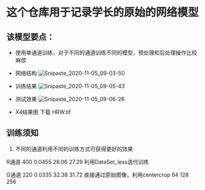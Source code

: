 # 这个仓库用于记录学长的原始的网络模型

## 该模型要点：
- 使用单通道训练，对于不同的通道训练不同的模型，预处理和后处理操作比较麻烦

- 网络结构
![Snipaste_2020-11-05_09-03-50](https://tva1.sinaimg.cn/large/005tpOh1ly1gke0t15jxfj30l90fu0v3.jpg)

- 训练结果
![Snipaste_2020-11-05_09-05-43](https://tva1.sinaimg.cn/large/005tpOh1ly1gke0tsdojej30za0ngwgk.jpg)

- 测试效果 
![Snipaste_2020-11-05_09-06-26](https://tva2.sinaimg.cn/large/005tpOh1ly1gke0uht635j30uj0j3grx.jpg)

- X4结果图
下载 HRW.tif


## 训练须知
1. 不同的通道利用不同的训练方式可获得更好的效果  

R通道	400	0.0455	28.06	27.29   利用DataSet_less迭代训练  

G通道	220	0.0335	32.38	31.72   直接通过原始图像，利用centercrop 64 128 256  
